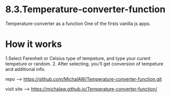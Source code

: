 # 8.3.Temperature-converter-function
Temperature-converter as a function
One of the firsts vanilla js apps.
# How it works
1.Select Farenheit or Celsius type of tempeture, and type your curent tempeture or random.
2. After selecting, you'll get conversion of tempeture and additional info.


repo --> https://github.com/MichalAW/Temperature-converter-function.git

visit site --> https://michalaw.github.io/Temperature-converter-function/
